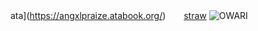   ata](https://angxlpraize.atabook.org/)   　 [straw](https://angxlpraize.straw.page/) <img src="https://64.media.tumblr.com/645ca4d5dc20b2c1524d4bea5e0d21ff/aa77f7af1cddef4d-bd/s400x600/ac71c80165b4dcc1a150edfdc77d308bd4dc1161.webp" alt="OWARI">
